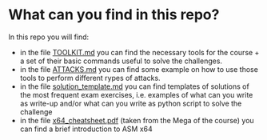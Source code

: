 # What can you find in this repo?
In this repo you will find: 
- in the file [TOOLKIT.md](/TOOLKIT.md) you can find the necessary tools for the course + a set of their basic commands useful to solve the challenges.
- in the file [ATTACKS.md](/ATTACKS.md) you can find some example on how to use those tools to perform different rypes of attacks.
- in the file [solution_template.md](/solution_template.md) you can find templates of solutions of the most frequent exam exercises, i.e. examples of what can you write as write-up and/or what can you write as python script to solve the challenge
- in the file [x64_cheatsheet.pdf](/x64_cheatsheet.pdf) (taken from the Mega of the course) you can find a brief introduction to ASM x64 
